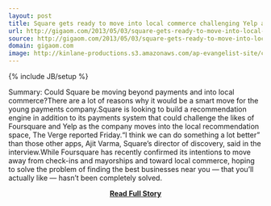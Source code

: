 ```yaml
---
layout: post
title: Square gets ready to move into local commerce challenging Yelp and Foursquare
url: http://gigaom.com/2013/05/03/square-gets-ready-to-move-into-local-commerce-challenging-yelp-and-foursquare/
source: http://gigaom.com/2013/05/03/square-gets-ready-to-move-into-local-commerce-challenging-yelp-and-foursquare/
domain: gigaom.com
image: http://kinlane-productions.s3.amazonaws.com/ap-evangelist-site/curated/screenshots/8330_gigaom_com.png
---
```

{% include JB/setup %}<p>Summary: Could Square be moving beyond payments and into local commerce?There are a lot of reasons why it would be a smart move for the young payments company.Square is looking to build a recommendation engine in addition to its payments system that could challenge the likes of Foursquare and Yelp as the company moves into the local recommendation space, The Verge reported Friday.“I think we can do something a lot better” than those other apps, Ajit Varma, Square’s director of discovery, said in the interview.While Foursquare has recently confirmed its intentions to move away from check-ins and mayorships and toward local commerce, hoping to solve the problem of finding the best businesses near you — that you’ll actually like — hasn’t been completely solved.</p>
<center><p><a href="http://gigaom.com/2013/05/03/square-gets-ready-to-move-into-local-commerce-challenging-yelp-and-foursquare/" style='padding:25px; font-sze:18px; font-weight: bold;'>Read Full Story</a></p></center>
